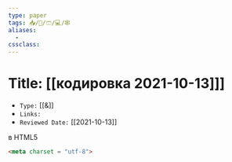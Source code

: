 ```yaml
---
type: paper
tags: 📥️/📜️/🩳/💻/🕸
aliases:
  - 
cssclass: 
---
```




# Title: **[[кодировка 2021-10-13]]]**
- `Type:` [[&]]
- `Links:`
- `Reviewed Date:` [[2021-10-13]]


в HTML5
```html
<meta charset = "utf-8">
```